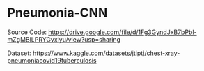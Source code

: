 # Pneumonia-CNN

Source Code:
https://drive.google.com/file/d/1Fg3GyndJxB7bPbl-mZgMBlLPRYGvxiyu/view?usp=sharing

Dataset:
https://www.kaggle.com/datasets/jtiptj/chest-xray-pneumoniacovid19tuberculosis
